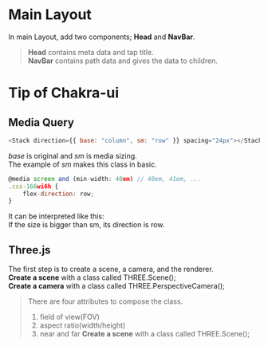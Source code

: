 # Main Layout

In main Layout, add two components; **Head** and **NavBar**.

> **Head** contains meta data and tap title.  
> **NavBar** contains path data and gives the data to children.

# Tip of Chakra-ui

## Media Query

```javascript
<Stack direction={{ base: "column", sm: "row" }} spacing="24px"></Stack>
```

_base_ is original and _sm_ is media sizing.  
The example of _sm_ makes this class in basic.

```javascript
@media screen and (min-width: 40em) // 40em, 41em, ...
.css-166wi6h {
    flex-direction: row;
}
```

It can be interpreted like this:  
If the size is bigger than sm, its direction is row.

## Three.js

The first step is to create a scene, a camera, and the renderer.  
**Create a scene** with a class called THREE.Scene();  
**Create a camera** with a class called THREE.PerspectiveCamera();

> There are four attributes to compose the class.
>
> 1. field of view(FOV)
> 2. aspect ratio(width/height)
> 3. near and far
>    **Create a scene** with a class called THREE.Scene();
